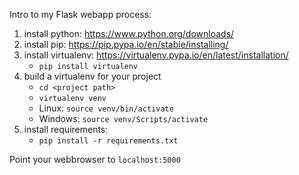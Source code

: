 Intro to my Flask webapp process:

1. install python: https://www.python.org/downloads/
2. install pip: https://pip.pypa.io/en/stable/installing/
3. install virtualenv: https://virtualenv.pypa.io/en/latest/installation/
   - `pip install virtualenv`
4. build a virtualenv for your project
    - `cd <project path>`
    - `virtualenv venv`
    - Linux: `source venv/bin/activate`
    - Windows: `source venv/Scripts/activate`
5. install requirements:
    - `pip install -r requirements.txt`

Point your webbrowser to `localhost:5000`

